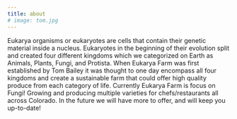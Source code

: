 ```yaml
---
title: about
# image: tom.jpg
---
```


<section>

Eukarya organisms or eukaryotes are cells that contain their genetic material inside a nucleus. Eukaryotes in the beginning of their evolution split and created four different kingdoms which we categorized on Earth as Animals, Plants, Fungi, and Protista.  When Eukarya Farm was first established by Tom Bailey it was thought to one day encompass all four kingdoms and create a sustainable farm that could offer high quality produce from each category of life. Currently Eukarya Farm is focus on Fungi! Growing and producing multiple varieties for chefs/restaurants all across Colorado. In the future we will have more to offer, and will keep you up-to-date!

</section>
